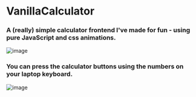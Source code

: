 # VanillaCalculator
### A (really) simple calculator frontend I've made for fun - using pure JavaScript and css animations.
![image](https://user-images.githubusercontent.com/122852487/215946927-0252f4af-9c3c-4843-b288-aa060bd3a226.png)
### You can press the calculator buttons using the numbers on your laptop keyboard.
![image](https://user-images.githubusercontent.com/122852487/215947342-fe158fba-49cd-438f-aa9c-d28d09febe00.png)
